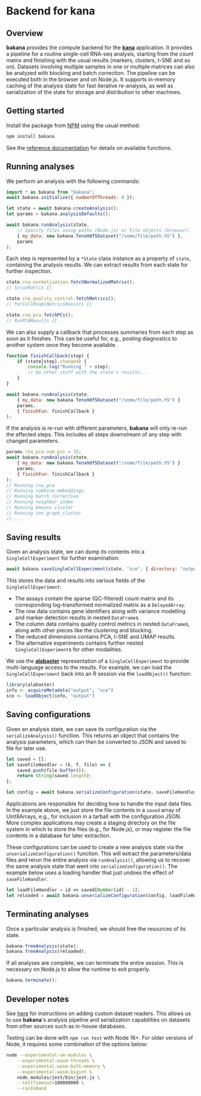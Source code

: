 # Backend for kana

## Overview

**bakana** provides the compute backend for the [**kana**](https://github.com/jkanche/kana) application.
It provides a pipeline for a routine single-cell RNA-seq analysis, starting from the count matrix and finishing with the usual results (markers, clusters, t-SNE and so on).
Datasets involving multiple samples in one or multiple matrices can also be analyzed with blocking and batch correction.
The pipeline can be executed both in the browser and on Node.js.
It supports in-memory caching of the analysis state for fast iterative re-analysis,
as well as serialization of the state for storage and distribution to other machines.

## Getting started

Install the package from [NPM](https://npmjs.com/package/bakana) using the usual method:

```sh
npm install bakana
```

See the [reference documentation](https://kanaverse.github.io/bakana/) for details on available functions.

## Running analyses

We perform an analysis with the following commands:

```js
import * as bakana from "bakana";
await bakana.initialize({ numberOfThreads: 8 }); 

let state = await bakana.createAnalysis();
let params = bakana.analysisDefaults();

await bakana.runAnalysis(state, 
    // Specify files using paths (Node.js) or File objects (browser).
    { my_data: new bakana.TenxHdf5Dataset("/some/file/path.h5") },
    params
);
```

Each step is represented by a `*State` class instance as a property of `state`, containing the analysis results.
We can extract results from each state for further inspection.

```js
state.rna_normalization.fetchNormalizedMatrix(); 
// ScranMatrix {}

state.rna_quality_control.fetchMetrics(); 
// PerCellRnaQcMetricsResults {}

state.rna_pca.fetchPCs(); 
// RunPCAResults {}
```

We can also supply a callback that processes summaries from each step as soon as it finishes.
This can be useful for, e.g., posting diagnostics to another system once they become available.

```js
function finishCallback(step) {
    if (state[step].changed) {
        console.log("Running " + step);
        // Do other stuff with the state's results...
    }
}

await bakana.runAnalysis(state, 
    { my_data: new bakana.TenxHdf5Dataset("/some/file/path.h5") }
    params,
    { finishFun: finishCallback }
);
```

If the analysis is re-run with different parameters, **bakana** will only re-run the affected steps.
This includes all steps downstream of any step with changed parameters.

```js
params.rna_pca.num_pcs = 15;
await bakana.runAnalysis(state, 
    { my_data: new bakana.TenxHdf5Dataset("/some/file/path.h5") }
    params,
    { finishFun: finishCallback }
);
// Running rna_pca
// Running combine_embeddings
// Running batch_correction
// Running neighbor_index
// Running kmeans_cluster
// Running snn_graph_cluster
// ...
```

## Saving results

Given an analysis state, we can dump its contents into a `SingleCellExperiment` for further examination:

```js
await bakana.saveSingleCellExperiment(state, "sce", { directory: "output" });
```

This stores the data and results into various fields of the `SingleCellExperiment`:

- The assays contain the sparse (QC-filtered) count matrix and its corresponding log-transformed normalized matrix as a `DelayedArray`.
- The row data contains gene identifiers along with variance modelling and marker detection results in nested `DataFrame`s.
- The column data contains quality control metrics in nested `DataFrame`s, along with other pieces like the clustering and blocking.
- The reduced dimensions contains PCA, t-SNE and UMAP results.
- The alternative experiments contains further nested `SingleCellExperiment`s for other modalities.

We use the [**alabaster**](https://github.com/ArtifactDB/alabaster.base) representation of a `SingleCellExperiment` to provide multi-language access to the results.
For example, we can load the `SingleCellExperiment` back into an R session via the `loadObject()` function:

```r
library(alabaster)
info <- acquireMetadata("output", "sce")
sce <- loadObject(info, "output")
```

## Saving configurations

Given an analysis state, we can save its configuration via the `serializeAnalysis()` function.
This returns an object that contains the analysis parameters, which can then be converted to JSON and saved to file for later use.

```js
let saved = [];
let saveFileHandler = (k, f, file) => {
    saved.push(file.buffer());
    return String(saved.length);
};

let config = await bakana.serializeConfiguration(state, saveFileHandler);
```

Applications are responsible for deciding how to handle the input data files.
In the example above, we just store the file contents in a `saved` array of Uint8Arrays, e.g., for inclusion in a tarball with the configuration JSON.
More complex applications may create a staging directory on the file system in which to store the files (e.g., for Node.js),
or may register the file contents in a database for later extraction.

These configurations can be used to create a new analysis state via the `unserializeConfiguration()` function.
This will extract the parameters/data files and rerun the entire analysis via `runAnalysis()`,
allowing us to recover the same analysis state that went into `serializeConfiguration()`.
The example below uses a loading handler that just undoes the effect of `saveFileHandler`.

```js
let loadFileHandler = id => saved[Number(id) - 1];
let reloaded = await bakana.unserializeConfiguration(config, loadFileHandler);
```

## Terminating analyses

Once a particular analysis is finished, we should free the resources of its state.

```js
bakana.freeAnalysis(state);
bakana.freeAnalysis(reloaded);
```

If all analyses are complete, we can terminate the entire session.
This is necessary on Node.js to allow the runtime to exit properly.

```js
bakana.terminate();
```

## Developer notes

See [here](docs/related/custom_datasets.md) for instructions on adding custom dataset readers.
This allows us to use **bakana**'s analysis pipeline and serialization capabilities on datasets from other sources such as in-house databases.

Testing can be done with `npm run test` with Node 16+.
For older versions of Node, it requires some combination of the options below:

```sh
node --experimental-vm-modules \
    --experimental-wasm-threads \
    --experimental-wasm-bulk-memory \
    --experimental-wasm-bigint \
    node_modules/jest/bin/jest.js \
    --testTimeout=100000000 \
    --runInBand
```

